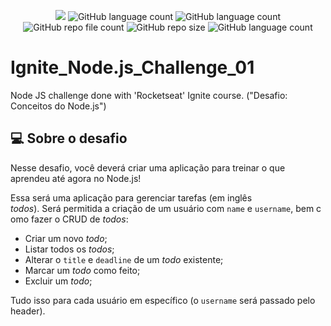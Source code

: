 <p align="center">
  <img src="http://img.shields.io/static/v1?label=STATUS&message=Concluded&color=blue&style=flat"/>
  <img alt="GitHub language count" src="https://img.shields.io/github/languages/count/Rafa-KozAnd/Ignite_Node.js_Challenge_01">
  <img alt="GitHub language count" src="https://img.shields.io/github/languages/top/Rafa-KozAnd/Ignite_Node.js_Challenge_01">
  <img alt="GitHub repo file count" src="https://img.shields.io/github/directory-file-count/Rafa-KozAnd/Ignite_Node.js_Challenge_01">
  <img alt="GitHub repo size" src="https://img.shields.io/github/repo-size/Rafa-KozAnd/Ignite_Node.js_Challenge_01">
  <img alt="GitHub language count" src="https://img.shields.io/github/license/Rafa-KozAnd/Ignite_Node.js_Challenge_01">
</p>

# Ignite_Node.js_Challenge_01

Node JS challenge done with 'Rocketseat' Ignite course. ("Desafio: Conceitos do Node.js")

## 💻 Sobre o desafio

Nesse desafio, você deverá criar uma aplicação para treinar o que aprendeu até agora no Node.js!

Essa será uma aplicação para gerenciar tarefas (em inglês *todos*). Será permitida a criação de um usuário com `name` e `username`, bem como fazer o CRUD de *todos*:

- Criar um novo *todo*;
- Listar todos os *todos*;
- Alterar o `title` e `deadline` de um *todo* existente;
- Marcar um *todo* como feito;
- Excluir um *todo*;

Tudo isso para cada usuário em específico (o `username` será passado pelo header).

